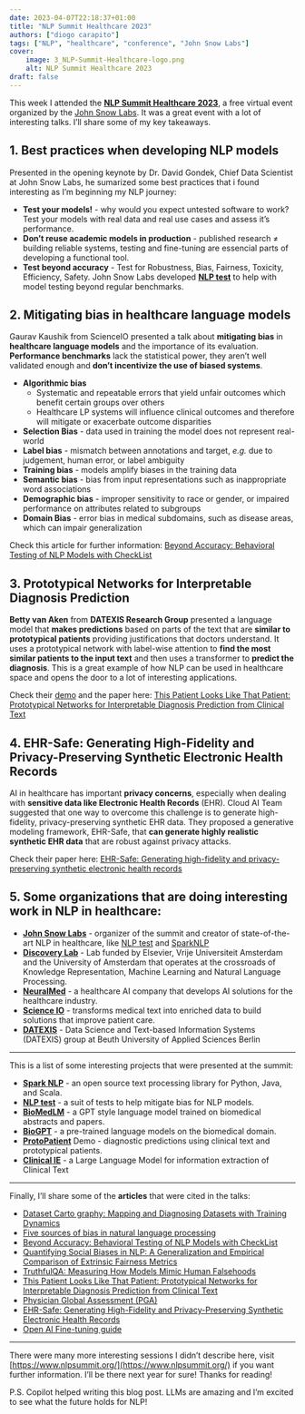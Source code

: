 ```yaml
---
date: 2023-04-07T22:18:37+01:00
title: "NLP Summit Healthcare 2023"
authors: ["diogo carapito"]
tags: ["NLP", "healthcare", "conference", "John Snow Labs"]
cover:
    image: 3_NLP-Summit-Healthcare-logo.png
    alt: NLP Summit Healthcare 2023
draft: false
---
```


This week I attended the **[NLP Summit Healthcare 2023](https://www.nlpsummit.org/)**, a free virtual event organized by the [John Snow Labs](https://www.johnsnowlabs.com/).
It was a great event with a lot of interesting talks. I’ll share some of my key takeaways.


## 1. Best practices when developing NLP models

Presented in the opening keynote by Dr. David Gondek, Chief Data Scientist at John Snow Labs, he sumarized some best practices that i found interesting as I’m beginning my NLP journey:
- **Test your models!** - why would you expect untested software to work? Test your models with real data and real use cases and assess it’s performance.
- **Don’t reuse academic models in production** - published research ≠ building reliable systems, testing and fine-tuning are essencial parts of developing a functional tool.
- **Test beyond accuracy** - Test for Robustness, Bias, Fairness, Toxicity, Efficiency, Safety. John Snow Labs developed **[NLP test](https://nlptest.org/)** to help with model testing beyond regular benchmarks.

## 2. Mitigating bias in healthcare language models

Gaurav Kaushik from ScienceIO presented a talk about **mitigating bias** in **healthcare language models** and the importance of its evaluation. **Performance benchmarks** lack the statistical power, they aren’t well validated enough and **don’t incentivize the use of biased systems**.

- **Algorithmic bias** 
  - Systematic and repeatable errors that yield unfair outcomes which benefit certain groups over others 
  - Healthcare LP systems will influence clinical outcomes and therefore will mitigate or exacerbate outcome disparities 
- **Selection Bias** - data used in training the model does not represent real-world
- **Label bias** - mismatch between annotations and target, _e.g._ due to judgement, human error, or label ambiguity
- **Training bias** - models amplify biases in the training data
- **Semantic bias** - bias from input representations such as inappropriate word associations
- **Demographic bias** - improper sensitivity to race or gender, or impaired performance on attributes related to subgroups
- **Domain Bias** - error bias in medical subdomains, such as disease areas, which can impair generalization

Check this article for further information: [Beyond Accuracy: Behavioral Testing of NLP Models with CheckList](https://aclanthology.org/2020.acl-main.442.pdf)
## 3. Prototypical Networks for Interpretable Diagnosis Prediction

**Betty van Aken** from **DATEXIS Research Group** presented a language model that **makes predictions** based on parts of the text that are **similar to prototypical patients** providing justifications that doctors understand.
It uses a prototypical network with label-wise attention to **find the most similar patients to the input text** and then uses a transformer to **predict the diagnosis**.
This is a great example of how NLP can be used in healthcare space and opens the door to a lot of interesting applications.

Check their [demo](https://protopatient.demo.datexis.com/) and the paper here: [This Patient Looks Like That Patient: Prototypical Networks for Interpretable Diagnosis Prediction from Clinical Text](https://aclanthology.org/2022.aacl-main.14.pdf)
## 4. EHR-Safe: Generating High-Fidelity and Privacy-Preserving Synthetic Electronic Health Records

AI in healthcare has important **privacy concerns**, especially when dealing with **sensitive data like Electronic Health Records** (EHR). Cloud AI Team suggested that one way to overcome this challenge is to generate high-fidelity, privacy-preserving synthetic EHR data.
They proposed a generative modeling framework, EHR-Safe, that **can generate highly realistic synthetic EHR data** that are robust against privacy attacks.

Check their paper here: [EHR-Safe: Generating high-fidelity and privacy-preserving synthetic electronic health records](https://ai.googleblog.com/2022/12/ehr-safe-generating-high-fidelity-and.html)

## 5. Some organizations that are doing interesting work in NLP in healthcare:

- **[John Snow Labs](https://www.johnsnowlabs.com/)** - organizer of the summit and creator of state-of-the-art NLP in healthcare, like [NLP test](https://github.com/johnsnowlabs/nlptest) and [SparkNLP](https://sparknlp.org/)
- **[Discovery Lab](https://discoverylab.ai/)** - Lab funded by Elsevier, Vrije Universiteit Amsterdam and the University of Amsterdam that operates at the crossroads of Knowledge Representation, Machine Learning and Natural Language Processing.
- **[NeuralMed](https://www.neuralmed.ai/en)** - a healthcare AI company that develops AI solutions for the healthcare industry.
- **[Science IO](https://www.science.io/)** - transforms medical text into enriched data to build solutions that improve patient care.
- **[DATEXIS](https://github.com/DATEXIS)** - Data Science and Text-based Information Systems (DATEXIS) group at Beuth University of Applied Sciences Berlin

---

This is a list of some interesting projects that were presented at the summit:

- **[Spark NLP](https://sparknlp.org/)** - an open source text processing library for Python, Java, and Scala.
- **[NLP test](https://nlptest.org/)** - a suit of tests to help mitigate bias for NLP models.
- **[BioMedLM](https://huggingface.co/stanford-crfm/BioMedLM)** - a GPT style language model trained on biomedical abstracts and papers.
- **[BioGPT](https://huggingface.co/microsoft/biogpt)** - a pre-trained language models on the biomedical domain.
- **[ProtoPatient](https://protopatient.demo.datexis.com/)** Demo - diagnostic predictions using clinical text and prototypical patients.
- **[Clinical IE](https://huggingface.co/datasets/mitclinicalml/clinical-ie)** - a Large Language Model for information extraction of Clinical Text

---

Finally, I’ll share some of the **articles** that were cited in the talks:

- [Dataset Carto graphy: Mapping and Diagnosing Datasets with Training Dynamics](https://arxiv.org/abs/2009.10795)
- [Five sources of bias in natural language processing](https://compass.onlinelibrary.wiley.com/doi/10.1111/lnc3.12432)
- [Beyond Accuracy: Behavioral Testing of NLP Models with CheckList](https://aclanthology.org/2020.acl-main.442.pdf)
- [Quantifying Social Biases in NLP: A Generalization and Empirical Comparison of Extrinsic Fairness Metrics](https://direct.mit.edu/tacl/article/doi/10.1162/tacl_a_00425/108201/Quantifying-Social-Biases-in-NLP-A-Generalization)
- [TruthfulQA: Measuring How Models Mimic Human Falsehoods](https://arxiv.org/pdf/2109.07958.pdf)
- [This Patient Looks Like That Patient: Prototypical Networks for Interpretable Diagnosis Prediction from Clinical Text](https://aclanthology.org/2022.aacl-main.14.pdf)
- [Physician Global Assessment (PGA)](https://assesschild.com/physician-global-assessment)
- [EHR-Safe: Generating High-Fidelity and Privacy-Preserving Synthetic Electronic Health Records](https://www.researchsquare.com/article/rs-2347130/v1)
- [Open AI Fine-tuning guide](https://platform.openai.com/docs/guides/fine-tuning)


---

There were many more interesting sessions I didn’t describe here, visit [https://www.nlpsummit.org/](https://www.nlpsummit.org/) if you want further information.
I’ll be there next year for sure!
Thanks for reading!

P.S. Copilot helped writing this blog post.
LLMs are amazing and I’m excited to see what the future holds for NLP!

